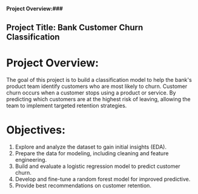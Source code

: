 #### Project Overview:###

## Project Title: Bank Customer Churn Classification

# Project Overview:

The goal of this project is to build a classification model to help the bank's product team
identify customers who are most likely to churn. Customer churn occurs when a
customer stops using a product or service. By predicting which customers are at the highest
risk of leaving, allowing the team to implement targeted retention strategies.

# Objectives:
1. Explore and analyze the dataset to gain initial insights (EDA).
2. Prepare the data for modeling, including cleaning and feature engineering.
3. Build and evaluate a logistic regression model to predict customer churn.
4. Develop and fine-tune a random forest model for improved predictive.
5. Provide best recommendations on customer retention.